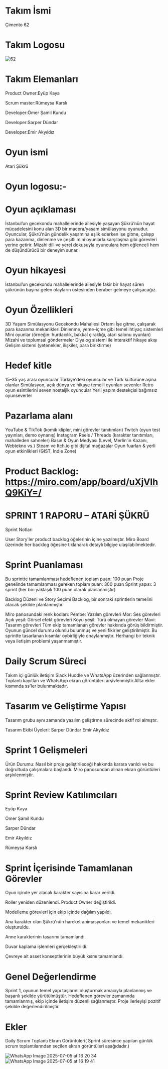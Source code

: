 # Takım İsmi
Çimento 62
# Takım Logosu
![62](https://github.com/user-attachments/assets/e0e2a999-9937-4eed-9526-25c412062346)


# Takım Elemanları

Product Owner:Eyüp Kaya

Scrum master:Rümeysa Karslı

Developer:Ömer Şamil Kundu

Developer:Sarper Dündar

Developer:Emir Akyıldız

# Oyun ismi
Atari Şükrü
# Oyun logosu:-
# Oyun açıklaması
İstanbul’un gecekondu mahallelerinde ailesiyle yaşayan Şükrü’nün hayat mücadelesini konu alan 3D bir macera/yaşam simülasyonu oyunudur. Oyuncular, Şükrü’nün gündelik yaşamına eşlik ederken işe gitme, çalışıp para kazanma, dinlenme ve çeşitli mini oyunlarla karşılaşma gibi görevleri yerine getirir. Mizahi dili ve yerel dokusuyla oyunculara hem eğlenceli hem de düşündürücü bir deneyim sunar.

# Oyun hikayesi

İstanbul’un gecekondu mahallelerinde ailesiyle fakir bir hayat süren şükrünün başına gelen olayların üstesinden beraber gelmeye çalışacağız.
# Oyun Özellikleri

 3D Yaşam Simülasyonu
 Gecekondu Mahallesi Ortamı
 İşe gitme, çalışarak para kazanma mekanikleri
 Dinlenme, yeme-içme gibi temel ihtiyaç sistemleri
 Mini oyunlar (örneğin: hurdacılık, bakkal çıraklığı, atari salonu oyunları)
 Mizahi ve toplumsal göndermeler
 Diyalog sistemi ile interaktif hikaye akışı
 Gelişim sistemi (yetenekler, ilişkiler, para biriktirme)

# Hedef kitle
15–35 yaş arası oyuncular
Türkiye'deki oyuncular ve Türk kültürüne aşina olanlar
Simülasyon, açık dünya ve hikaye temelli oyunları sevenler
Retro oyun esintilerini seven nostaljik oyuncular
Yerli yapım destekçisi bağımsız oyunseverler

# Pazarlama alanı
YouTube & TikTok (komik klipler, mini görevler tanıtımları)
 Twitch (oyun test yayınları, demo oynanış)
 Instagram Reels / Threads (karakter tanıtımları, mahalleden sahneler)
 Basın & Oyun Medyası (Level, Merlin’in Kazanı, Webtekno vs.)
 Steam ve Itch.io gibi dijital mağazalar
 Oyun fuarları & yerli oyun etkinlikleri (GIST, Indie Zone)

# Product Backlog: https://miro.com/app/board/uXjVIhQ9KiY=/


# SPRINT 1 RAPORU – ATARİ ŞÜKRÜ
Sprint Notları

User Story'ler product backlog öğelerinin içine yazılmıştır.
Miro Board üzerinde her backlog öğesine tıklanarak detaylı bilgiye ulaşılabilmektedir.

# Sprint Puanlaması

Bu sprintte tamamlanması hedeflenen toplam puan: 100 puan
Proje genelinde tamamlanması gereken toplam puan: 300 puan
Sprint yapısı: 3 sprint (her biri yaklaşık 100 puan olarak planlanmıştır)

Backlog Düzeni ve Story Seçimi
Backlog, bir sonraki sprintlerin temelini atacak şekilde planlanmıştır.

Miro panosundaki renk kodları:
Pembe: Yazılım görevleri
Mor: Ses görevleri
Açık yeşil: Görsel efekt görevleri
Koyu yeşil: Türü olmayan görevler
Mavi: Tasarım görevleri
Tüm ekip tamamlanan görevler hakkında görüş bildirmiştir.
Oyunun güncel durumu olumlu bulunmuş ve yeni fikirler geliştirilmiştir.
Bu sprintte tasarlanan kısımlar oybirliğiyle onaylanmıştır.
Herhangi bir teknik veya iletişim problemi yaşanmamıştır.

# Daily Scrum Süreci
Takım içi günlük iletişim Slack Huddle ve WhatsApp üzerinden sağlanmıştır.
Toplantı kayıtları ve WhatsApp ekran görüntüleri arşivlenmiştir.Allta ekler kısmında ss'ler bulunmaktadır.

# Tasarım ve Geliştirme Yapısı
Tasarım grubu aynı zamanda yazılım geliştirme sürecinde aktif rol almıştır.

Tasarım Ekibi Üyeleri:
Sarper Dündar
Emir Akyıldız

# Sprint 1 Gelişmeleri
Ürün Durumu:
Nasıl bir proje geliştirileceği hakkında karara varıldı ve bu doğrultuda çalışmalara başlandı. 
Miro panosundan alınan ekran görüntüleri arşivlenmiştir.


# Sprint Review Katılımcıları
Eyüp Kaya

Ömer Şamil Kundu

Sarper Dündar

Emir Akyıldız

Rümeysa Karslı

# Sprint İçerisinde Tamamlanan Görevler
Oyun içinde yer alacak karakter sayısına karar verildi.

Roller yeniden düzenlendi. Product Owner değiştirildi.

Modelleme görevleri için ekip içinde dağılım yapıldı.

Ana karakter olan Şükrü'nün hareket animasyonları ve temel mekanikleri oluşturuldu.

Anne karakterinin tasarımı tamamlandı.

Duvar kaplama işlemleri gerçekleştirildi.

Çevreye ait asset konseptlerinin büyük kısmı tamamlandı.

# Genel Değerlendirme
Sprint 1, oyunun temel yapı taşlarını oluşturmak amacıyla planlanmış ve başarılı şekilde yürütülmüştür. Hedeflenen görevler zamanında tamamlanmış, ekip içinde iletişim düzenli sağlanmıştır. Proje ilerleyişi pozitif şekilde değerlendirilmiştir.


# Ekler
Daily Scrum Toplantı Ekran Görüntüleri( Sprint süresince yapılan günlük scrum toplantılarından seçilen ekran görüntüleri aşağıdadır.)

![WhatsApp Image 2025-07-05 at 16 20 34](https://github.com/user-attachments/assets/f0bd97aa-0416-430e-81ae-870dd24da5d8)
![WhatsApp Image 2025-07-05 at 16 19 41](https://github.com/user-attachments/assets/b825388d-3c80-458c-a316-e2c79481d34a)
